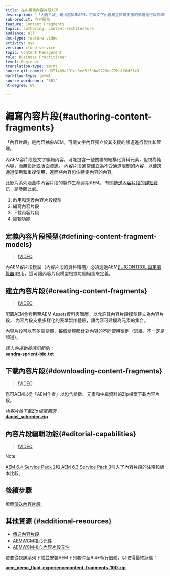 ```yaml
---
title: 在中編寫內容片段AEM
description: '「內容片段」是內容抽象AEM，可讓文字內容獨立於其支援的頻道進行製作和管理。 '
sub-product: 內容服務
feature: Content Fragments
topics: authoring, content-architecture
audience: all
doc-type: feature video
activity: use
version: cloud-service
topic: Content Management
role: Business Practitioner
level: Beginner
translation-type: tm+mt
source-git-commit: d9714b9a291ec3ee5f3dba9723de72bb120d2149
workflow-type: tm+mt
source-wordcount: '381'
ht-degree: 6%

---
```



# 編寫內容片段{#authoring-content-fragments}

「內容片段」是內容抽象AEM，可讓文字內容獨立於其支援的頻道進行製作和管理。

內AEM容片段是文字編輯內容，可能包含一些關聯的結構化資料元素，但視為純內容，而無設計或版面資訊。 內容片段通常建立為不受通道限制的內容，以便跨通道使用和重複使用，進而將內容包住特定內容的內容。

此影片系列涵蓋中內容片段的製作生命週期AEM。 有關[傳送內容片段的詳細資訊，請參閱此處](content-fragments-delivery-feature-video-use.md)。

1. 啟用和定義內容片段模型
2. 編寫內容片段
3. 下載內容片段
4. 編輯功能

## 定義內容片段模型{#defining-content-fragment-models}

>[!VIDEO](https://video.tv.adobe.com/v/22452/?quality=12&learn=on)

內AEM容片段模型（內容片段的資料結構）必須透過AEM[[!UICONTROL 設定瀏覽器]](https://docs.adobe.com/content/help/en/experience-manager-cloud-service/implementing/developing/configurations.html)啟用，這可讓內容片段模型根據每個組態來定義。

## 建立內容片段{#creating-content-fragments}

>[!VIDEO](https://video.tv.adobe.com/v/22451/?quality=12&learn=on)

配置AEM會套用至AEM Assets資料夾階層，以允許其內容片段模型建立為內容片段。 內容片段支援多樣化的表單製作體驗，讓內容可建模為元素的集合。

內容片段可以有多個變體，每個變體都針對內容的不同使用案例（思維，不一定是頻道）。

*匯入的運動員傳記範例：*\
**[sandra-sprient-bio.txt](assets/sandra-sprient-bio.txt)**

## 下載內容片段{#downloading-content-fragments}

>[!VIDEO](https://video.tv.adobe.com/v/22450/?quality=12&learn=on)

您可AEM以從「AEM作者」以包含變數、元素和中繼資料的Zip檔案下載內容片段。

*內容片段下載Zip檔案範例：*\
**[daniel_schreder.zip](assets/daniel_schreder.zip)**

## 內容片段編輯功能{#editorial-capabilities}

>[!VIDEO](https://video.tv.adobe.com/v/25891/?quality=12&learn=on)

>[!NOTE]
>
> [AEM 6.4 Service Pack 2](https://helpx.adobe.com/experience-manager/aem-releases-updates.html)和[ AEM 6.3 Service Pack 3](https://helpx.adobe.com/experience-manager/6-3/release-notes/sp3-release-notes.html)引入了內容片段的注釋和版本比較。

## 後續步驟

瞭解[傳送內容片段](content-fragments-delivery-feature-video-use.md)。

## 其他資源 {#additional-resources}

* [傳送內容片段](content-fragments-delivery-feature-video-use.md)
* [AEMWCM核心元件](https://docs.adobe.com/content/help/zh-Hant/experience-manager-core-components/using/introduction.html)
* [AEMWCM核心內容片段元件](https://docs.adobe.com/content/help/en/experience-manager-core-components/using/components/content-fragment-component.html)

若要從視訊系列下載並安裝AEM下列套件至6.4+執行個體，以取得最終狀態：

**[aem_demo_fluid-experiencecontent-fragments-100.zip](assets/aem_demo_fluid-experiencescontent-fragments-100.zip)**
